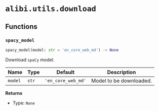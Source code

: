 # `alibi.utils.download`
## Functions
### `spacy_model`

```python
spacy_model(model: str = 'en_core_web_md') -> None
```

Download `spaCy` model.

| Name | Type | Default | Description |
| ---- | ---- | ------- | ----------- |
| `model` | `str` | `'en_core_web_md'` | Model to be downloaded. |

**Returns**
- Type: `None`
